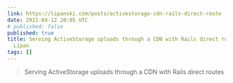 ```yaml
---
link: https://lipanski.com/posts/activestorage-cdn-rails-direct-route
date: 2021-04-12 20:05 UTC
# published: false
published: true
title: Serving ActiveStorage uploads through a CDN with Rails direct routes | Florin
  Lipan
tags: []
---
```


<blockquote>Serving ActiveStorage uploads through a CDN with Rails direct routes</blockquote>
